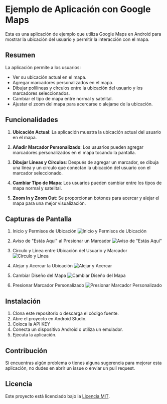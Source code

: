 # Ejemplo de Aplicación con Google Maps

Esta es una aplicación de ejemplo que utiliza Google Maps en Android para mostrar la ubicación del usuario y permitir la interacción con el mapa.

## Resumen

La aplicación permite a los usuarios:

- Ver su ubicación actual en el mapa.
- Agregar marcadores personalizados en el mapa.
- Dibujar polilíneas y círculos entre la ubicación del usuario y los marcadores seleccionados.
- Cambiar el tipo de mapa entre normal y satelital.
- Ajustar el zoom del mapa para acercarse o alejarse de la ubicación.

## Funcionalidades

1. **Ubicación Actual**: La aplicación muestra la ubicación actual del usuario en el mapa.

2. **Añadir Marcador Personalizado**: Los usuarios pueden agregar marcadores personalizados en el mapa tocando la pantalla.

3. **Dibujar Líneas y Círculos**: Después de agregar un marcador, se dibuja una línea y un círculo que conectan la ubicación del usuario con el marcador seleccionado.

4. **Cambiar Tipo de Mapa**: Los usuarios pueden cambiar entre los tipos de mapa normal y satelital.

5. **Zoom In y Zoom Out**: Se proporcionan botones para acercar y alejar el mapa para una mejor visualización.

## Capturas de Pantalla

1. Inicio y Permisos de Ubicación
   ![Inicio y Permisos de Ubicación](app/src/main/res/drawable/img1.png)

2. Aviso de "Estás Aquí" al Presionar un Marcador
   ![Aviso de "Estás Aquí"](app/src/main/res/drawable/img2.png)

3. Circulo y Línea entre Ubicación del Usuario y Marcador
   ![Circulo y Línea](app/src/main/res/drawable/img3.png)

4. Alejar y Acercar la Ubicación
   ![Alejar y Acercar](app/src/main/res/drawable/img4.png)

5. Cambiar Diseño del Mapa
   ![Cambiar Diseño del Mapa](app/src/main/res/drawable/img5.png)

6. Presionar Marcador Personalizado
   ![Presionar Marcador Personalizado](app/src/main/res/drawable/img6.png)

## Instalación

1. Clona este repositorio o descarga el código fuente.
2. Abre el proyecto en Android Studio.
3. Coloca la API KEY 
4. Conecta un dispositivo Android o utiliza un emulador.
5. Ejecuta la aplicación.

## Contribución

Si encuentras algún problema o tienes alguna sugerencia para mejorar esta aplicación, no dudes en abrir un issue o enviar un pull request.

## Licencia

Este proyecto está licenciado bajo la [Licencia MIT](LICENSE).

